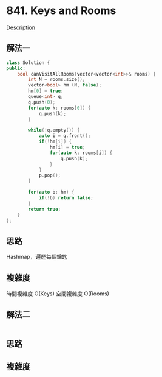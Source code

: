 # 841. Keys and Rooms

[Description](https://leetcode.com/problems/keys-and-rooms/description/)

## 解法一
```C++
class Solution {
public:
    bool canVisitAllRooms(vector<vector<int>>& rooms) {
        int N = rooms.size();
        vector<bool> hm (N, false);
        hm[0] = true;
        queue<int> q;
        q.push(0);
        for(auto k: rooms[0]) {
            q.push(k);
        }

        while(!q.empty()) {
            auto i = q.front();
            if(!hm[i]) {
                hm[i] = true;
                for(auto k: rooms[i]) {
                    q.push(k);
                }
            }
            p.pop();
        }

        for(auto b: hm) {
            if(!b) return false;
        }
        return true;
    }
};
```

## 思路
Hashmap，遍歷每個鑰匙

## 複雜度
時間複雜度 O(Keys)
空間複雜度 O(Rooms)

## 解法二
```C++
```
## 思路

## 複雜度